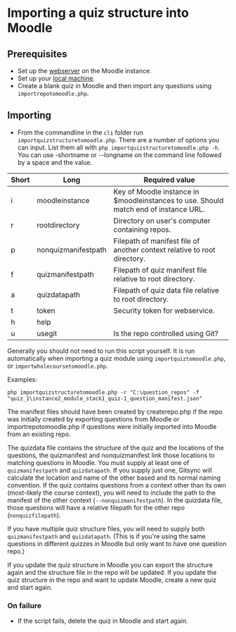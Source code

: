 # Importing a quiz structure into Moodle

## Prerequisites
- Set up the [webserver](webservicesetup.md) on the Moodle instance.
- Set up your [local machine](localsetup.md).
- Create a blank quiz in Moodle and then import any questions using `importrepotomoodle.php`.

## Importing
- From the commandline in the `cli` folder run `importquizstructuretomoodle.php`. There are a number of options you can input. List them all with `php importquizstructuretomoodle.php -h`. You can use -shortname or --longname on the command line followed by a space and the value.

|Short|Long|Required value|
|-|-|-|
|i|moodleinstance|Key of Moodle instance in $moodleinstances to use. Should match end of instance URL.|
|r|rootdirectory|Directory on user's computer containing repos.|
|p|nonquizmanifestpath|Filepath of manifest file of another context relative to root directory.|
|f|quizmanifestpath|Filepath of quiz manifest file relative to root directory.|
|a|quizdatapath|Filepath of quiz data file relative to root directory.
|t|token|Security token for webservice.|
|h|help|
|u|usegit|Is the repo controlled using Git?

Generally you should not need to run this script yourself. It is run automatically when importing a quiz module using `importquiztomoodle.php`,
or `importwholecoursetomoodle.php`.

Examples:

`php importquizstructuretomoodle.php -r "C:\question_repos" -f "quiz_1\instance2_module_stack1_quiz-1_question_manifest.json"`

The manifest files should have been created by createrepo.php if the repo was initially created by exporting questions from Moodle or importrepotomoodle.php if questions were initially imported into Moodle from an existing repo.

The quizdata file contains the structure of the quiz and the locations of the questions, the quizmanifest and nonquizmanifest link those locations to matching questions in Moodle. You must supply at least one of `quizmanifestpath` and `quizdatapath`. If you supply just one, Gitsync will calculate the location and name of the other based and its normal naming convention. If the quiz contains questions from a context other than its own (most-likely the course context), you will need to include the path to the manifest of the other context (`--nonquizmanifestpath`). In the quizdata file, those questions will have a relative filepath for the other repo (`nonquizfilepath`).

If you have multiple quiz structure files, you will need to supply both `quizmanifestpath` and `quizdatapath`. (This is if you're using the same questions in different quizzes in Moodle but only want to have one question repo.)

If you update the quiz structure in Moodle you can export the structure again and the structure file in the repo will be updated. If you update the quiz structure in the repo and want to update Moodle, create a new quiz and start again.

### On failure

- If the script fails, delete the quiz in Moodle and start again.